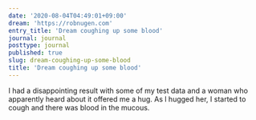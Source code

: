 ```yaml
---
date: '2020-08-04T04:49:01+09:00'
dream: 'https://robnugen.com'
entry_title: 'Dream coughing up some blood'
journal: journal
posttype: journal
published: true
slug: dream-coughing-up-some-blood
title: 'Dream coughing up some blood'
---
```


<p class='dream'>I had a disappointing result with some of my test data and a woman who apparently heard about it offered me a hug.  As l hugged her, I started to cough and there was blood in the mucous.</p>

